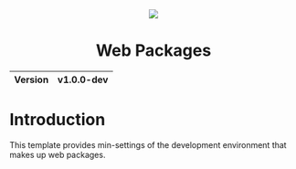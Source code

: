 <div align="center">
    <img src="https://github.com/user-attachments/assets/735a0e20-0c8f-40b5-b65f-fd99f5e6d101">
    <h1>Web Packages</h1>
    <table>
        <thead>
          <tr>
            <th>Version</th>
            <th>v1.0.0-dev</th>
          </tr>
        </tbody>
    </table>
</div>

# Introduction
This template provides min-settings of the development environment that makes up web packages.
